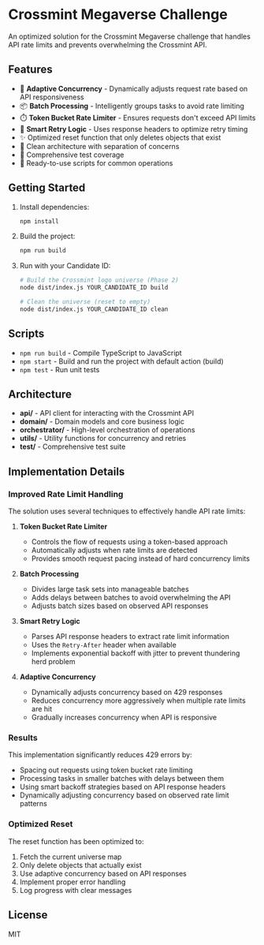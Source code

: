 # Crossmint Megaverse Challenge

An optimized solution for the Crossmint Megaverse challenge that handles API rate limits and prevents overwhelming the Crossmint API.

## Features

- 🔄 **Adaptive Concurrency** - Dynamically adjusts request rate based on API responsiveness
- 📦 **Batch Processing** - Intelligently groups tasks to avoid rate limiting
- ⏱️ **Token Bucket Rate Limiter** - Ensures requests don't exceed API limits
- 🔁 **Smart Retry Logic** - Uses response headers to optimize retry timing
- ✨ Optimized reset function that only deletes objects that exist
- 🧩 Clean architecture with separation of concerns
- 🧪 Comprehensive test coverage
- 🚀 Ready-to-use scripts for common operations

## Getting Started

1. Install dependencies:

   ```bash
   npm install
   ```

2. Build the project:

   ```bash
   npm run build
   ```

3. Run with your Candidate ID:

   ```bash
   # Build the Crossmint logo universe (Phase 2)
   node dist/index.js YOUR_CANDIDATE_ID build

   # Clean the universe (reset to empty)
   node dist/index.js YOUR_CANDIDATE_ID clean
   ```

## Scripts

- `npm run build` - Compile TypeScript to JavaScript
- `npm start` - Build and run the project with default action (build)
- `npm test` - Run unit tests

## Architecture

- **api/** - API client for interacting with the Crossmint API
- **domain/** - Domain models and core business logic
- **orchestrator/** - High-level orchestration of operations
- **utils/** - Utility functions for concurrency and retries
- **test/** - Comprehensive test suite

## Implementation Details

### Improved Rate Limit Handling

The solution uses several techniques to effectively handle API rate limits:

1. **Token Bucket Rate Limiter**

   - Controls the flow of requests using a token-based approach
   - Automatically adjusts when rate limits are detected
   - Provides smooth request pacing instead of hard concurrency limits

2. **Batch Processing**

   - Divides large task sets into manageable batches
   - Adds delays between batches to avoid overwhelming the API
   - Adjusts batch sizes based on observed API responses

3. **Smart Retry Logic**

   - Parses API response headers to extract rate limit information
   - Uses the `Retry-After` header when available
   - Implements exponential backoff with jitter to prevent thundering herd problem

4. **Adaptive Concurrency**
   - Dynamically adjusts concurrency based on 429 responses
   - Reduces concurrency more aggressively when multiple rate limits are hit
   - Gradually increases concurrency when API is responsive

### Results

This implementation significantly reduces 429 errors by:

- Spacing out requests using token bucket rate limiting
- Processing tasks in smaller batches with delays between them
- Using smart backoff strategies based on API response headers
- Dynamically adjusting concurrency based on observed rate limit patterns

### Optimized Reset

The reset function has been optimized to:

1. Fetch the current universe map
2. Only delete objects that actually exist
3. Use adaptive concurrency based on API responses
4. Implement proper error handling
5. Log progress with clear messages

## License

MIT
